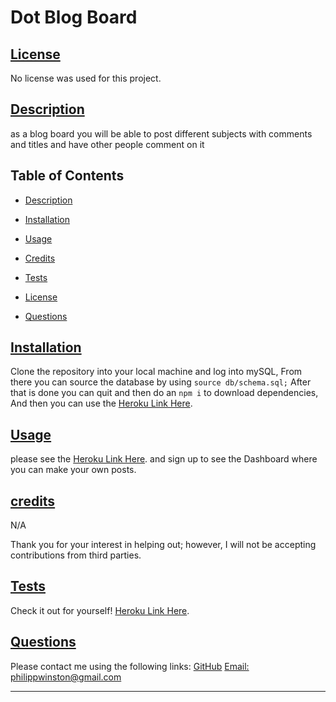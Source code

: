 # Dot Blog Board
  
  
## [License](#license)

No license was used for this project.


  ## [Description](#table-of-contents)
  
   as a blog board you will be able to post different subjects with comments and titles and have other people comment on it 
  
  
  ## Table of Contents
  
  - [Description](#discription)
  - [Installation](#installation)
  - [Usage](#usage)
  - [Credits](#credits)
  
  - [Tests](#tests)
  - [License](#license)
  - [Questions](#questions)
  
  ## [Installation](#table-of-contents)
  
  Clone the repository into your local machine and log into mySQL, From there you can source the database by using `source db/schema.sql;` After that is done you can quit and then do an `npm i` to download dependencies,  And then you can use the  [Heroku Link Here](https://polar-earth-63173.herokuapp.com/).
    
  ## [Usage](#table-of-contents)
  
  please see the [Heroku Link Here](https://polar-earth-63173.herokuapp.com/). and sign up to see the Dashboard where you can make your own posts.

  
  ## [credits](#table-of-contents)
  
  N/A

  Thank you for your interest in helping out; however, I will not be accepting contributions from third parties.
  


  

  ## [Tests](#table-of-contents)

  Check it out for yourself! [Heroku Link Here](https://polar-earth-63173.herokuapp.com/).


  ## [Questions](#table-of-contents)

  Please contact me using the following links:
  [GitHub](https://github.com/philippwinston@gmail.com)
  [Email: philippwinston@gmail.com](mailto:philippwinston@gmail.com)
  
---
